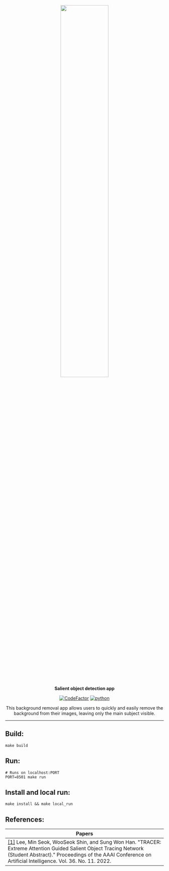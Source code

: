 <div align="center">

<img src="https://i.ibb.co/Y0Hs2fp/2022-06-29-18-46-35.png" style="height: auto; width: 55%;">

<b>Salient object detection app</b>

[![CodeFactor](https://www.codefactor.io/repository/github/sleep3r/sod/badge)](https://www.codefactor.io/repository/github/sleep3r/sod)
[![python](https://img.shields.io/badge/python_3.10-passing-success)](https://github.com/sleep3r/garrus/badge.svg?branch=main&event=push)

This background removal app allows users to quickly and easily remove the background from their images, leaving only the main subject visible.

</div>

----

## Build:

```shell
make build
```

## Run:
```shell
# Runs on localhost:PORT
PORT=8501 make run
```

## Install and local run:

```shell
make install && make local_run
```

## References:
|Papers|
|---|
| [[1]](https://arxiv.org/abs/2112.07380) Lee, Min Seok, WooSeok Shin, and Sung Won Han. "TRACER: Extreme Attention Guided Salient Object Tracing Network (Student Abstract)." Proceedings of the AAAI Conference on Artificial Intelligence. Vol. 36. No. 11. 2022. | 
